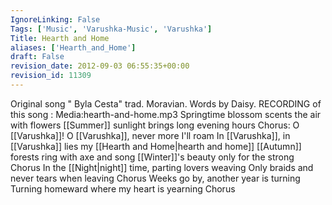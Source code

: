 ```yaml
---
IgnoreLinking: False
Tags: ['Music', 'Varushka-Music', 'Varushka']
Title: Hearth and Home
aliases: ['Hearth_and_Home']
draft: False
revision_date: 2012-09-03 06:55:35+00:00
revision_id: 11309
---
```


Original song " Byla Cesta" trad. Moravian. Words by Daisy.
RECORDING of this song : Media:hearth-and-home.mp3
Springtime blossom scents the air with flowers
[[Summer]] sunlight brings long evening hours
Chorus:
O [[Varushka]]! O [[Varushka]], never more I'll roam
In [[Varushka]], in [[Varushka]] lies my [[Hearth and Home|hearth and home]]
[[Autumn]] forests ring with axe and song
[[Winter]]'s beauty only for the strong
Chorus
In the [[Night|night]] time, parting lovers weaving
Only braids and never tears when leaving
Chorus
Weeks go by, another year is turning
Turning homeward where my heart is yearning
Chorus